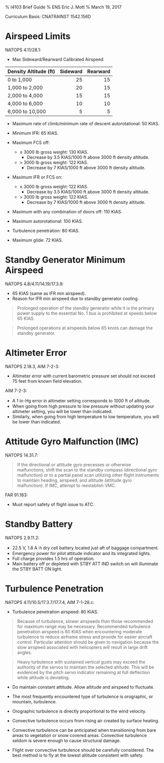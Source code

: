 % I4103 Brief Guide
% ENS Eric J. Mott
% March 19, 2017

Curriculum Basis: CNATRAINST 1542.156D

Airspeed Limits
===============

NATOPS 4.11/28.1:

- Max Sideward/Rearward Calibrated Airspeed

| Density Altitude (ft) | Sideward   | Rearward   |
|-----------------------|-----------:|-----------:|
| 0 to 1,000            | 25         | 15         |
| 1,000 to 2,000        | 20         | 15         |
| 2,000 to 4,000        | 15         | 15         |
| 4,000 to 6,000        | 10         | 10         |
| 6,000 to 10,000       | 5          | 5          |

- Maximum rate of climb/minimum rate of descent autorotational: 50 KIAS.
- Minimum IFR: 65 KIAS.
- Maximum FCS off:
  - ≤ 3000 lb gross weight: 130 KIAS.
    - Decrease by 3.5 KIAS/1000 ft above 3000 ft density altitude.
  - \> 3000 lb gross weight: 122 KIAS.
    - Decrease by 7 KIAS/1000 ft above 3000 ft density altitude.
- Maximum IFR or FCS on:
  - ≤ 3000 lb gross weight: 122 KIAS.
    - Decrease by 3.5 KIAS/1000 ft above 3000 ft density altitude.
  - \> 3000 lb gross weight: 122 KIAS.
    - Decrease by 7 KIAS/1000 ft above 3000 ft density altitude.

- Maximum with any combination of doors off: 110 KIAS.
- Maximum autorotational: 100 KIAS.
- Turbulence penetration: 80 KIAS.
- Maximum glide: 72 KIAS.

Standby Generator Minimum Airspeed
==================================

NATOPS 4.8/4.11/14.19/17.3.9:

- 65 KIAS (same as IFR min airspeed).
- Reason for IFR min airspeed due to standby generator cooling.

> Prolonged operation of the standby generator while it is the primary power
> supply to the essential No. 1 bus is prohibited at speeds below 65 KIAS.

> Prolonged operations at airspeeds below 65 knots can damage the standby
> generator.

Altimeter Error
===============

NATOPS 2.18.3, AIM 7-2-3:

- Altimeter error with current barometric pressure set should not exceed 75 feet
  from known field elevation.

AIM 7-2-3:

- A 1 in･Hg error in altimeter setting corresponds to 1000 ft of altitude.
- When going from high pressure to low pressure without updating your altimeter
  setting, you will be lower than indicated.
- Similarly, when going from high temperature to low temperature, you will be
  lower than indicated.

Attitude Gyro Malfunction (IMC)
===============================

NATOPS 14.31.7:

> If the directional or attitude gyro precesses or otherwise malfunctions, shift
> the scan to the standby compass (directional gyro malfunction) or to a partial
> panel scan utilizing other flight instruments to maintain heading, airspeed,
> and altitude (attitude gyro malfunction). If IMC, attempt to reestablish VMC.

FAR 91.183:

- Must report safety of flight issue to ATC.

Standby Battery
===============

NATOPS 2.9.11.2:

- 22.5 V, 1.8 A･h dry cell battery located just aft of baggage compartment.
- Emergency power for pilot attitude indicator and its integrated lights.
- Full charge provides 1.5 hrs of operation.
- Main battery off or depleted with STBY ATT IND switch on will illuminate the
  STBY BATT ON light.

Turbulence Penetration
======================

NATOPS 4.11/10.5/17.3.7/17.7.4, AIM 7-1-28.c:

- Turbulence penetration airspeed: 80 KIAS.

> Because of turbulence, slower airspeeds than those recommended for maximum
> range may be necessary. Recommended turbulence penetration airspeed is 80 KIAS
> when encountering moderate turbulence to reduce airframe stress and provide
> for easier aircraft control. Particular attention should be given to
> navigation because the slow airspeed associated with helicopters will result
> in large drift angles.

> Heavy turbulence with sustained vertical gusts may exceed the authority of the
> servos to maintain the selected altitude. This will be evidenced by the pitch
> servo indicator remaining at full deflection while altitude is deviating.

- Do maintain constant attitude.  Allow altitude and airspeed to fluctuate.

- The most frequently encountered type of turbulence is orographic, or mountain,
  turbulence.

- Orographic turbulence is directly proportional to the wind velocity.

- Convective turbulence occurs from rising air created by surface heating.

- Convective turbulence can be anticipated when transitioning from bare areas to
  vegetation or snow covered areas. Convective turbulence seldom is severe
  enough to cause structural damage.

- Flight over convective turbulence should be carefully considered. The best
  method is to fly at the lowest altitude consistent with safety.
